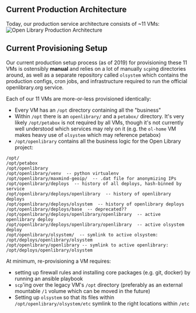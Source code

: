 
## Current Production Architecture
Today, our production service architecture consists of ~11 VMs:
![Open Library Production Architecture](https://archive.org/download/openlibrary-documentation/openlibrary-production-architecture.png)

## Current Provisioning Setup
Our current production setup process (as of 2019) for provisioning these 11 VMs is ostensibly **manual** and relies on a lot of manually `scp`ing directories around, as well as a separate repository called `olsystem` which contains the production configs, cron jobs, and infrastructure required to run the official openlibrary.org service.

Each of our 11 VMs are more-or-less provisioned identically:
- Every VM has an `/opt` directory containing all the "business"
- Within `/opt` there is an `openlibrary/` and a `petabox/` directory. It's very likely `/opt/petabox` is not required by all VMs, though it's not currently well understood which services may rely on it (e.g. the `ol-home` VM makes heavy use of `olsystem` which may reference petabox)
- `/opt/openlibrary` contains all the business logic for the Open Library project:

```
/opt/
/opt/petabox
/opt/openlibrary
/opt/openlibrary/venv  -- python virtualenv
/opt/openlibrary/maxmind-geoip/  -- .dat file for anonymizing IPs
/opt/openlibrary/deploys  -- history of all deploys, hash-binned by service
/opt/openlibrary/deploys/openlibrary  -- history of openlibrary deploys
/opt/openlibrary/deploys/olsystem  -- history of openlibrary deploys
/opt/openlibrary/deploys/base  -- deprecated??
/opt/openlibrary/deploys/openlibrary/openlibrary  -- active openlibrary deploy
/opt/openlibrary/deploys/openlibrary/openlibrary  -- active olsystem deploy
/opt/openlibrary/olsystem/  -- symlink to active olsystem: /opt/deploys/openlibrary/olsystem
/opt/openlibrary/openlibrary -- symlink to active openlibrary: /opt/deploys/openlibrary/olsystem
```

At minimum, re-provisioning a VM requires:
- setting up firewall rules and installing core packages (e.g. git, docker) by running an ansible playbook
- `scp`'ing over the legacy VM's `/opt` directory (preferably as an external mountable `/1` volume which can be moved in the future)
- Setting up `olsystem` so that its files within `/opt/openlibrary/olsystem/etc` symlink to the right locations within `/etc` 